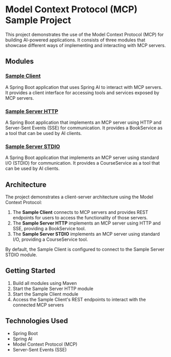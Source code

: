 # Model Context Protocol (MCP) Sample Project

This project demonstrates the use of the Model Context Protocol (MCP) for building AI-powered applications. It consists of three modules that showcase different ways of implementing and interacting with MCP servers.

## Modules

### [Sample Client](./sample-client)

A Spring Boot application that uses Spring AI to interact with MCP servers. It provides a client interface for accessing tools and services exposed by MCP servers.

### [Sample Server HTTP](./sample-server-http)

A Spring Boot application that implements an MCP server using HTTP and Server-Sent Events (SSE) for communication. It provides a BookService as a tool that can be used by AI clients.

### [Sample Server STDIO](./sample-server-stdio)

A Spring Boot application that implements an MCP server using standard I/O (STDIO) for communication. It provides a CourseService as a tool that can be used by AI clients.

## Architecture

The project demonstrates a client-server architecture using the Model Context Protocol:

1. The **Sample Client** connects to MCP servers and provides REST endpoints for users to access the functionality of those servers.
2. The **Sample Server HTTP** implements an MCP server using HTTP and SSE, providing a BookService tool.
3. The **Sample Server STDIO** implements an MCP server using standard I/O, providing a CourseService tool.

By default, the Sample Client is configured to connect to the Sample Server STDIO module.

## Getting Started

1. Build all modules using Maven
2. Start the Sample Server HTTP module
3. Start the Sample Client module
4. Access the Sample Client's REST endpoints to interact with the connected MCP servers

## Technologies Used

- Spring Boot
- Spring AI
- Model Context Protocol (MCP)
- Server-Sent Events (SSE)
